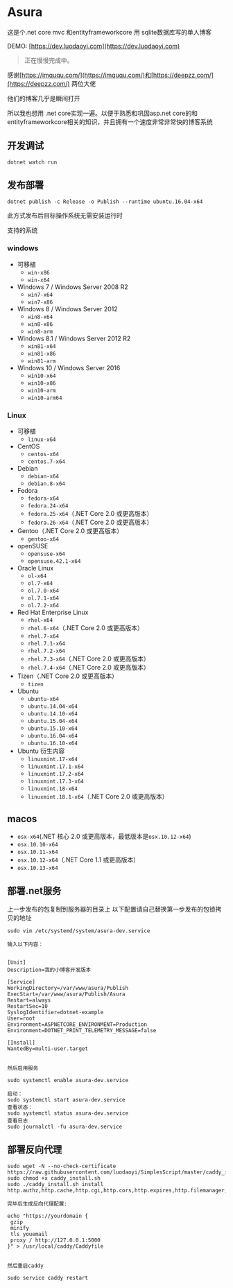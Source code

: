 # Asura

这是个.net core mvc 和entityframeworkcore 用 sqlite数据库写的单人博客

DEMO: [https://dev.luodaoyi.com](https://dev.luodaoyi.com)
>正在慢慢完成中。

感谢[https://imququ.com/](https://imququ.com/)和[https://deepzz.com/](https://deepzz.com/) 两位大佬

他们的博客几乎是瞬间打开

所以我也想用 .net core实现一遍。以便于熟悉和巩固asp.net core的和entityframeworkcore相关的知识，并且拥有一个速度非常非常快的博客系统

## 开发调试

```
dotnet watch run
```

## 发布部署

```
dotnet publish -c Release -o Publish --runtime ubuntu.16.04-x64 
```

此方式发布后目标操作系统无需安装运行时

支持的系统 

### windows

- 可移植
  - `win-x86`
  - `win-x64`
- Windows 7 / Windows Server 2008 R2
  - `win7-x64`
  - `win7-x86`
- Windows 8 / Windows Server 2012
  - `win8-x64`
  - `win8-x86`
  - `win8-arm`
- Windows 8.1 / Windows Server 2012 R2
  - `win81-x64`
  - `win81-x86`
  - `win81-arm`
- Windows 10 / Windows Server 2016
  - `win10-x64`
  - `win10-x86`
  - `win10-arm`
  - `win10-arm64`

### Linux

- 可移植
  - `linux-x64`
- CentOS
  - `centos-x64`
  - `centos.7-x64`
- Debian
  - `debian-x64`
  - `debian.8-x64`
- Fedora
  - `fedora-x64`
  - `fedora.24-x64`
  - `fedora.25-x64`（.NET Core 2.0 或更高版本）
  - `fedora.26-x64`（.NET Core 2.0 或更高版本）
- Gentoo（.NET Core 2.0 或更高版本）
  - `gentoo-x64`
- openSUSE
  - `opensuse-x64`
  - `opensuse.42.1-x64`
- Oracle Linux
  - `ol-x64`
  - `ol.7-x64`
  - `ol.7.0-x64`
  - `ol.7.1-x64`
  - `ol.7.2-x64`
- Red Hat Enterprise Linux
  - `rhel-x64`
  - `rhel.6-x64`（.NET Core 2.0 或更高版本）
  - `rhel.7-x64`
  - `rhel.7.1-x64`
  - `rhel.7.2-x64`
  - `rhel.7.3-x64`（.NET Core 2.0 或更高版本）
  - `rhel.7.4-x64`（.NET Core 2.0 或更高版本）
- Tizen（.NET Core 2.0 或更高版本）
  - `tizen`
- Ubuntu
  - `ubuntu-x64`
  - `ubuntu.14.04-x64`
  - `ubuntu.14.10-x64`
  - `ubuntu.15.04-x64`
  - `ubuntu.15.10-x64`
  - `ubuntu.16.04-x64`
  - `ubuntu.16.10-x64`
- Ubuntu 衍生内容
  - `linuxmint.17-x64`
  - `linuxmint.17.1-x64`
  - `linuxmint.17.2-x64`
  - `linuxmint.17.3-x64`
  - `linuxmint.18-x64`
  - `linuxmint.18.1-x64`（.NET Core 2.0 或更高版本）

## macos

- `osx-x64`(.NET 核心 2.0 或更高版本，最低版本是`osx.10.12-x64`)
- `osx.10.10-x64`
- `osx.10.11-x64`
- `osx.10.12-x64`（.NET Core 1.1 或更高版本）
- `osx.10.13-x64`

## 部署.net服务

上一步发布的包复制到服务器的目录上
以下配置请自己替换第一步发布的包锁拷贝的地址

```
sudo vim /etc/systemd/system/asura-dev.service 

输入以下内容：


[Unit]
Description=我的小博客开发版本

[Service]
WorkingDirectory=/var/www/asura/Publish
ExecStart=/var/www/asura/Publish/Asura
Restart=always
RestartSec=10
SyslogIdentifier=dotnet-example
User=root
Environment=ASPNETCORE_ENVIRONMENT=Production
Environment=DOTNET_PRINT_TELEMETRY_MESSAGE=false

[Install]
WantedBy=multi-user.target


然后启用服务

sudo systemctl enable asura-dev.service

启动：
sudo systemctl start asura-dev.service
查看状态：
sudo systemctl status asura-dev.service
查看日志
sudo journalctl -fu asura-dev.service
```

## 部署反向代理

```
sudo wget -N --no-check-certificate https://raw.githubusercontent.com/luodaoyi/SimplesScript/master/caddy_install.sh 
sudo chmod +x caddy_install.sh 
sudo ./caddy_install.sh install http.authz,http.cache,http.cgi,http.cors,http.expires,http.filemanager,http.filter,http.forwardproxy,http.ipfilter,http.minify,http.nobots,http.proxyprotocol,http.ratelimit,http.realip

完毕后生成反向代理配置:

echo "https://yourdomain {
 gzip
 minify
 tls youemail
 proxy / http://127.0.0.1:5000
}" > /usr/local/caddy/Caddyfile


然后重启caddy

sudo service caddy restart
```